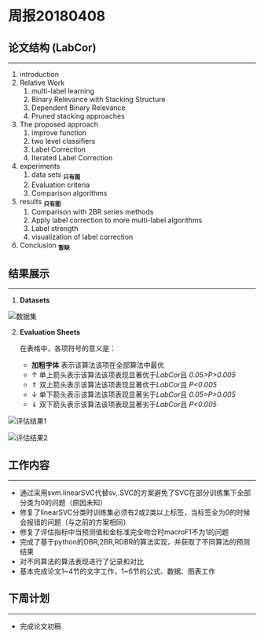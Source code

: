 ﻿# 周报20180408

## 论文结构 (LabCor)
---
1. introduction
2. Relative Work
	1. multi-label learning
	2. Binary Relevance with Stacking Structure
	3. Dependent Binary Relevance
	4. Pruned stacking approaches	
3. The proposed approach
	1. improve function
	2. two level classifiers
	3. Label Correction
	4. Iterated Label Correction	
4. experiments 
	1. data sets <sub>**只有图**</sub>
	2. Evaluation criteria
	3. Comparison algorithms
5. results <sub>**只有图**</sub>
	1. Comparison with 2BR series methods
	2. Apply label correction to more multi-label algorithms
	3. Label strength
	4. visualization of label correction
6. Conclusion <sub>**暂缺**</sub>

## 结果展示
---
1. **Datasets**

![数据集](https://github.com/KingsWoo/DataScience/blob/master/LabelCorrection-KingsWoo/source/pic/dataset%20characteristic.png)

2. **Evaluation Sheets**

	在表格中，各项符号的意义是：
	* **加粗字体** 表示该算法该项在全部算法中最优
	* &uarr; 单上箭头表示该算法该项表现显著优于*LabCor*且 *0.05>P>0.005*
	* &uArr; 双上箭头表示该算法该项表现显著优于*LabCor*且 *P<0.005*
	* &darr; 单下箭头表示该算法该项表现显著劣于*LabCor*且 *0.05>P>0.005*
	* &dArr; 双下箭头表示该算法该项表现显著劣于*LabCor*且 *P<0.005*

![评估结果1](https://github.com/KingsWoo/DataScience/blob/master/LabelCorrection-KingsWoo/source/pic/Evaluation%20sheet1.png)

![评估结果2](https://github.com/KingsWoo/DataScience/blob/master/LabelCorrection-KingsWoo/source/pic/Evaluation%20sheet2.png)

## 工作内容
---
* 通过采用svm.linearSVC代替sv,.SVC的方案避免了SVC在部分训练集下全部分类为0的问题（原因未知）
* 修复了linearSVC分类时训练集必须有2或2类以上标签，当标签全为0的时候会报错的问题（与之前的方案相同）
* 修复了评估指标中当预测值和金标准完全吻合时macroF1不为1的问题
* 完成了基于python的DBR,2BR,RDBR的算法实现，并获取了不同算法的预测结果
* 对不同算法的算法表现进行了记录和对比
* 基本完成论文1~4节的文字工作，1~6节的公式、数据、图表工作

## 下周计划
---
* 完成论文初稿